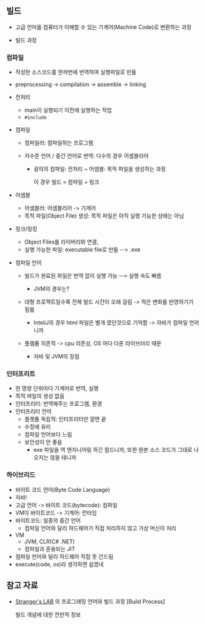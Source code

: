 ## 빌드

- 고급 언어를 컴퓨터가 이해할 수 있는 기계어(Machine Code)로 변환하는 과정

- 빌드 과정



### 컴파일

- 작성한 소스코드를 한꺼번에 번역하여 실행파일로 만듦

- preprocessing -> compilation -> assemble -> linking

- 전처리

  - main이 실행되기 이전에 실행하는 작업
  - `#include`

- 컴파일

  - 컴파일러: 컴파일하는 프로그램

  - 저수준 언어 / 중간 언어로 번역: 다수의 경우 어셈블리어

    - 광의의 컴파일: 전처리 ~ 어셈블: 목적 파일을 생성하는 과정

      이 경우 빌드 = 컴파일 + 링크

- 어셈블
  - 어셈블러: 어셈블리어 -> 기계어
  - 목적 파일(Object File) 생성: 목적 파일은 아직 실행 가능한 상태는 아님
- 링크/링킹
  - Object Files를 라이버리와 연결,
  - 실행 가능한 파일: executable file로 만듦 --> .exe

- 컴파일 언어

  - 빌드가 완료된 파일은 번역 없이 실행 가능 --> 실행 속도 빠름
    - JVM의 경우는?

  - 대형 프로젝트일수록 전체 빌드 시간이 오래 걸림 -> 작은 변화를 반영하기가 힘듦
    - InteliJ의 경우 html 파일은 별개 였던것으로 기억함 -> 자바가 컴파일 언어니까
  - 플램폼 의존적 -> cpu 의존성, OS 마다 다른 라이브러리 때문
    - 자바 및 JVM의 장점



### 인터프리트

- 한 명령 단위마다 기계어로 번역, 실행
- 목적 파일의 생성 없음
- 인터프리터: 번역해주는 프로그램, 환경
- 인터프리터 언어
  - 플랫폼 독립적: 인터프리터만 깔면 끝
  - 수정에 유리
  - 컴파일 언어보다 느림
  - 보안성이 안 좋음
    - exe 파일을 역 엔지니어링 하긴 힘드니까, 또한 원본 소스 코드가 그대로 나오지는 않을 테니까



### 하이브리드

- 바이트 코드 언어(Byte Code Language)
- 자바!
- 고급 언어 -> 바이트 코드(bytecode): 컴파일
- VM이 바이트코드 -> 기계어: 런타임
- 바이트코드: 일종의 중간 언어
  - 컴파일 언어와 달리 하드웨어가 직접 처리하지 않고 가상 머신이 처리
- VM
  - JVM, CLR(C# .NET)
  - 컴파일과 혼용되는 JIT
- 컴파일 언어와 달리 하드웨어 직접 못 건드림
- execute(code, os)라 생각하면 쉽겠네



## 참고 자료

- [Stranger's LAB](https://st-lab.tistory.com/176) 의 프로그래밍 언어와 빌드 과정 [Build Process]

  빌드 개념에 대한 전반적 정보

